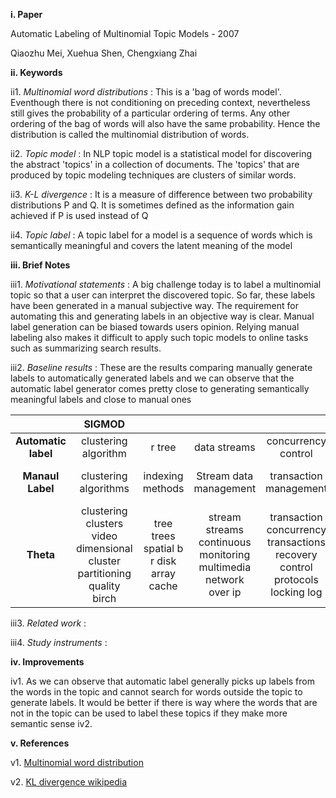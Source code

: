 **i. Paper**

Automatic Labeling of Multinomial Topic Models - 2007

Qiaozhu Mei, Xuehua Shen, Chengxiang Zhai

**ii. Keywords**

ii1. *Multinomial word distributions* : This is a 'bag of words model'. Eventhough there is not conditioning on preceding context, nevertheless still gives the probability of a particular ordering of terms. Any other ordering of the bag of words will also have the same probability. Hence the distribution is called the multinomial distribution of words.

ii2. *Topic model* : In NLP topic model is a statistical model for discovering the abstract 'topics' in a collection of documents. The 'topics' that are produced by topic modeling techniques are clusters of similar words.

ii3. *K-L divergence* : It is a measure of difference between two probability distributions P and Q. It is sometimes defined as the information gain achieved if P is used instead of Q 

ii4. *Topic label* : A topic label for a model is a sequence of words which is semantically meaningful and covers the latent meaning of the model

**iii. Brief Notes**

iii1. *Motivational statements* : A big challenge today is to label a multinomial topic so that a user can interpret the discovered topic. So far, these labels have been generated in a manual subjective way. The requirement for automating this and generating labels in an objective way is clear. Manual label generation can be biased towards users opinion. Relying manual labeling also makes it difficult to apply such topic models to online tasks such as summarizing search results.

iii2. *Baseline results* : These are the results comparing manually generate labels to automatically generated labels and we can observe that the automatic label generator comes pretty close to generating semantically meaningful labels and close to manual ones
	

|                  |                                      SIGMOD                                     |                                                |                                                                        |                                                                                    |                           AP                           |                                                             |                                                |                                                             |
|:----------------:|:-------------------------------------------------------------------------------:|:----------------------------------------------:|:----------------------------------------------------------------------:|:----------------------------------------------------------------------------------:|:------------------------------------------------------:|:-----------------------------------------------------------:|:----------------------------------------------:|:-----------------------------------------------------------:|
| **Automatic  label** |                              clustering  algorithm                              |                     r  tree                    |                              data  streams                             |                                 concurrency control                                |                        air force                       |                        court appeals                        |                  dollar rates                  |                         iran contra                         |
|   **Manaul Label**   |                              clustering algorithms                              |                indexing methods                |                         Stream data  management                        |                               transaction management                               |                     air plane crash                    |                        death sentence                       |           international stock trading          |                      iran contra trial                      |
|       **Theta**      | clustering  clusters  video  dimensional  cluster  partitioning  quality  birch | tree  trees  spatial  b  r  disk  array  cache | stream  streams  continuous  monitoring  multimedia  network  over  ip | transaction  concurrency  transactions  recovery  control  protocols  locking  log | plane  air  flight  pilot  crew  force  accident crash | court  judge  attorney  prison  his  trial  case  convinced | dollar  l  yen  from  late  gold  down  london | north  case  trial  iran  documents  walsh  reagan  charges |



iii3. *Related work* : 

iii4. *Study instruments* : 

**iv. Improvements**

iv1. As we can observe that automatic label generally picks up labels from the words in the topic and cannot search for words outside the topic to generate labels. It would be better if there is way where the words that are not in the topic can be used to label these topics if they make more semantic sense
iv2. 

**v. References**

v1. [Multinomial word distribution](http://nlp.stanford.edu/IR-book/html/htmledition/multinomial-distributions-over-words-1.html)

v2. [KL divergence wikipedia](https://en.wikipedia.org/wiki/Kullback%E2%80%93Leibler_divergence)

